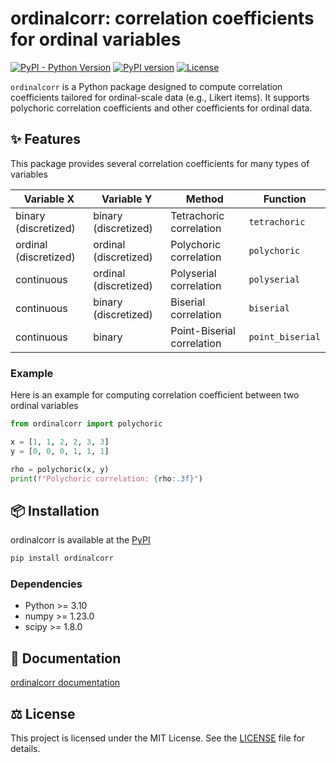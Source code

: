 # ordinalcorr: correlation coefficients for ordinal variables

[![PyPI - Python Version](https://img.shields.io/pypi/pyversions/ordinalcorr)](https://pypi.org/project/ordinalcorr/)
[![PyPI version](https://img.shields.io/pypi/v/ordinalcorr.svg)](https://pypi.org/project/ordinalcorr/)
[![License](https://img.shields.io/pypi/l/ordinalcorr)](https://github.com/nigimitama/ordinalcorr/blob/main/LICENSE)

`ordinalcorr` is a Python package designed to compute correlation coefficients tailored for ordinal-scale data (e.g., Likert items).
It supports polychoric correlation coefficients and other coefficients for ordinal data.

## ✨ Features

This package provides several correlation coefficients for many types of variables

| Variable X            | Variable Y            | Method                     | Function         |
| --------------------- | --------------------- | -------------------------- | ---------------- |
| binary (discretized)  | binary (discretized)  | Tetrachoric correlation    | `tetrachoric`    |
| ordinal (discretized) | ordinal (discretized) | Polychoric correlation     | `polychoric`     |
| continuous            | ordinal (discretized) | Polyserial correlation     | `polyserial`     |
| continuous            | binary (discretized)  | Biserial correlation       | `biserial`       |
| continuous            | binary                | Point-Biserial correlation | `point_biserial` |

### Example

Here is an example for computing correlation coefficient between two ordinal variables

```python
from ordinalcorr import polychoric

x = [1, 1, 2, 2, 3, 3]
y = [0, 0, 0, 1, 1, 1]

rho = polychoric(x, y)
print(f"Polychoric correlation: {rho:.3f}")
```

## 📦 Installation

ordinalcorr is available at the [PyPI](https://pypi.org/project/ordinalcorr/)

```bash
pip install ordinalcorr
```

### Dependencies

- Python >= 3.10
- numpy >= 1.23.0
- scipy >= 1.8.0

## 📒 Documentation

[ordinalcorr documentation](https://nigimitama.github.io/ordinalcorr/index.html)

## ⚖️ License

This project is licensed under the MIT License. See the [LICENSE](./LICENSE) file for details.
